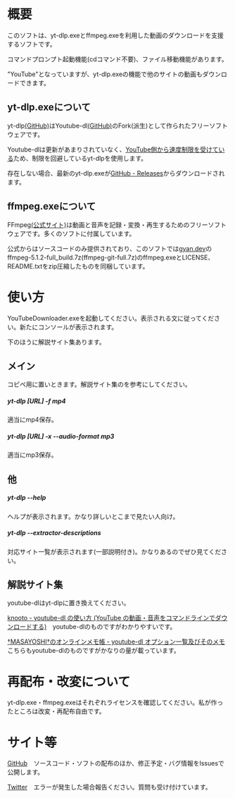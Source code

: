﻿# 概要

このソフトは、yt-dlp.exeとffmpeg.exeを利用した動画のダウンロードを支援するソフトです。

コマンドプロンプト起動機能(cdコマンド不要)、ファイル移動機能があります。

"YouTube"となっていますが、yt-dlp.exeの機能で他のサイトの動画もダウンロードできます。

## yt-dlp.exeについて

yt-dlp[(GitHub)](https://github.com/yt-dlp/yt-dlp)はYoutube-dl[(GitHub)](https://github.com/ytdl-org/youtube-dl)のFork(派生)として作られたフリーソフトウェアです。

Youtube-dlは更新があまりされていなく、[YouTube側から速度制限を受けている](https://github.com/ytdl-org/youtube-dl/issues/30097)ため、制限を回避しているyt-dlpを使用します。

存在しない場合、最新のyt-dlp.exeが[GitHub - Releases](https://github.com/yt-dlp/yt-dlp/releases)からダウンロードされます。


## ffmpeg.exeについて

FFmpeg[(公式サイト)](https://ffmpeg.org/)は動画と音声を記録・変換・再生するためのフリーソフトウェアです。多くのソフトに付属しています。

公式からはソースコードのみ提供されており、このソフトでは[gyan.dev](https://www.gyan.dev/ffmpeg/builds/)のffmpeg-5.1.2-full_build.7z(ffmpeg-git-full.7z)のffmpeg.exeとLICENSE、README.txtをzip圧縮したものを同梱しています。

# 使い方

YouTubeDownloader.exeを起動してください。表示される文に従ってください。新たにコンソールが表示されます。

下のほうに解説サイト集あります。

## メイン

コピペ用に置いときます。解説サイト集のを参考にしてください。

##### yt-dlp [URL] -f mp4

適当にmp4保存。

##### yt-dlp [URL] -x --audio-format mp3

適当にmp3保存。

## 他

##### yt-dlp --help

ヘルプが表示されます。かなり詳しいとこまで見たい人向け。

##### yt-dlp --extractor-descriptions

対応サイト一覧が表示されます(一部説明付き)。かなりあるのでぜひ見てください。

## 解説サイト集

youtube-dlはyt-dlpに置き換えてください。

[knooto - youtube-dl の使い方 (YouTube の動画・音声をコマンドラインでダウンロードする)](https://knooto.info/youtube-dl/)　youtube-dlのものですがわかりやすいです。

[†MASAYOSHI†のオンラインメモ帳 - youtube-dl オプション一覧及びそのメモ](https://masayoshi-9a7ee.hatenablog.com/entry/20150905/1441414821)　こちらもyoutube-dlのものですがかなりの量が載っています。


# 再配布・改変について

yt-dlp.exe・ffmpeg.exeはそれぞれライセンスを確認してください。私が作ったところは改変・再配布自由です。

# サイト等

[GitHub](https://github.com/Ichihai1415/YouTubeDownloader)　ソースコード・ソフトの配布のほか、修正予定・バグ情報をIssuesで公開します。

[Twitter](https://twitter.com/ProjectS31415_1)　エラーが発生した場合報告ください。質問も受け付けています。
